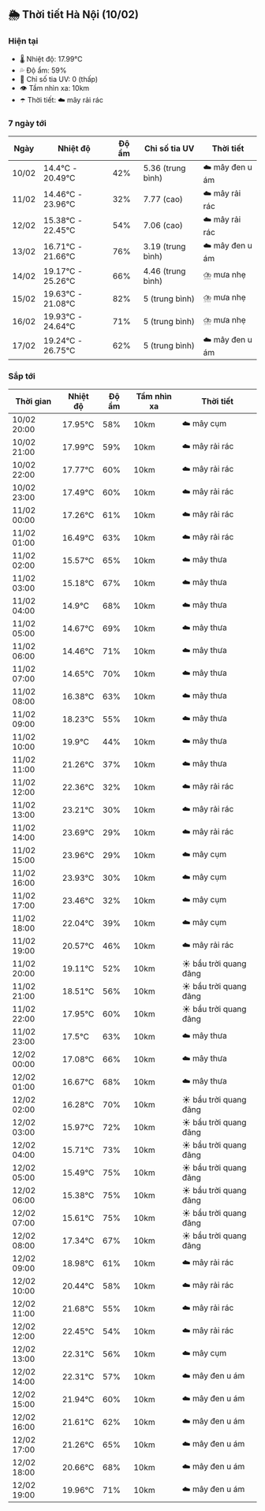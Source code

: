 ## 🌦️ Thời tiết Hà Nội (10/02)

### Hiện tại

- 🌡️ Nhiệt độ: 17.99℃
- 💦 Độ ẩm: 59%
- 🌟 Chỉ số tia UV: 0 (thấp)
- 👁️ Tầm nhìn xa: 10km
- ☂️ Thời tiết: ☁️ mây rải rác

### 7 ngày tới

| Ngày | Nhiệt độ | Độ ẩm | Chỉ số tia UV | Thời tiết |
| --- | --- | --- | --- | --- |
| 10/02 | 14.4℃ - 20.49℃ | 42% | 5.36 (trung bình) | ☁️ mây đen u ám |
| 11/02 | 14.46℃ - 23.96℃ | 32% | 7.77 (cao) | ☁️ mây rải rác |
| 12/02 | 15.38℃ - 22.45℃ | 54% | 7.06 (cao) | ☁️ mây rải rác |
| 13/02 | 16.71℃ - 21.66℃ | 76% | 3.19 (trung bình) | ☁️ mây đen u ám |
| 14/02 | 19.17℃ - 25.26℃ | 66% | 4.46 (trung bình) | ⛈️ mưa nhẹ |
| 15/02 | 19.63℃ - 21.08℃ | 82% | 5 (trung bình) | ⛈️ mưa nhẹ |
| 16/02 | 19.93℃ - 24.64℃ | 71% | 5 (trung bình) | ⛈️ mưa nhẹ |
| 17/02 | 19.24℃ - 26.75℃ | 62% | 5 (trung bình) | ☁️ mây đen u ám |

### Sắp tới

| Thời gian | Nhiệt độ | Độ ẩm | Tầm nhìn xa | Thời tiết |
| --- | --- | --- | --- | --- |
| 10/02 20:00 | 17.95℃ | 58% | 10km | ☁️ mây cụm |
| 10/02 21:00 | 17.99℃ | 59% | 10km | ☁️ mây rải rác |
| 10/02 22:00 | 17.77℃ | 60% | 10km | ☁️ mây rải rác |
| 10/02 23:00 | 17.49℃ | 60% | 10km | ☁️ mây rải rác |
| 11/02 00:00 | 17.26℃ | 61% | 10km | ☁️ mây rải rác |
| 11/02 01:00 | 16.49℃ | 63% | 10km | ☁️ mây rải rác |
| 11/02 02:00 | 15.57℃ | 65% | 10km | ☁️ mây thưa |
| 11/02 03:00 | 15.18℃ | 67% | 10km | ☁️ mây thưa |
| 11/02 04:00 | 14.9℃ | 68% | 10km | ☁️ mây thưa |
| 11/02 05:00 | 14.67℃ | 69% | 10km | ☁️ mây thưa |
| 11/02 06:00 | 14.46℃ | 71% | 10km | ☁️ mây thưa |
| 11/02 07:00 | 14.65℃ | 70% | 10km | ☁️ mây thưa |
| 11/02 08:00 | 16.38℃ | 63% | 10km | ☁️ mây thưa |
| 11/02 09:00 | 18.23℃ | 55% | 10km | ☁️ mây thưa |
| 11/02 10:00 | 19.9℃ | 44% | 10km | ☁️ mây thưa |
| 11/02 11:00 | 21.26℃ | 37% | 10km | ☁️ mây thưa |
| 11/02 12:00 | 22.36℃ | 32% | 10km | ☁️ mây rải rác |
| 11/02 13:00 | 23.21℃ | 30% | 10km | ☁️ mây rải rác |
| 11/02 14:00 | 23.69℃ | 29% | 10km | ☁️ mây rải rác |
| 11/02 15:00 | 23.96℃ | 29% | 10km | ☁️ mây cụm |
| 11/02 16:00 | 23.93℃ | 30% | 10km | ☁️ mây cụm |
| 11/02 17:00 | 23.46℃ | 32% | 10km | ☁️ mây cụm |
| 11/02 18:00 | 22.04℃ | 39% | 10km | ☁️ mây cụm |
| 11/02 19:00 | 20.57℃ | 46% | 10km | ☁️ mây rải rác |
| 11/02 20:00 | 19.11℃ | 52% | 10km | ☀️ bầu trời quang đãng |
| 11/02 21:00 | 18.51℃ | 56% | 10km | ☀️ bầu trời quang đãng |
| 11/02 22:00 | 17.95℃ | 60% | 10km | ☀️ bầu trời quang đãng |
| 11/02 23:00 | 17.5℃ | 63% | 10km | ☁️ mây thưa |
| 12/02 00:00 | 17.08℃ | 66% | 10km | ☁️ mây thưa |
| 12/02 01:00 | 16.67℃ | 68% | 10km | ☁️ mây thưa |
| 12/02 02:00 | 16.28℃ | 70% | 10km | ☀️ bầu trời quang đãng |
| 12/02 03:00 | 15.97℃ | 72% | 10km | ☀️ bầu trời quang đãng |
| 12/02 04:00 | 15.71℃ | 73% | 10km | ☀️ bầu trời quang đãng |
| 12/02 05:00 | 15.49℃ | 75% | 10km | ☀️ bầu trời quang đãng |
| 12/02 06:00 | 15.38℃ | 75% | 10km | ☀️ bầu trời quang đãng |
| 12/02 07:00 | 15.61℃ | 75% | 10km | ☀️ bầu trời quang đãng |
| 12/02 08:00 | 17.34℃ | 67% | 10km | ☀️ bầu trời quang đãng |
| 12/02 09:00 | 18.98℃ | 61% | 10km | ☁️ mây rải rác |
| 12/02 10:00 | 20.44℃ | 58% | 10km | ☁️ mây rải rác |
| 12/02 11:00 | 21.68℃ | 55% | 10km | ☁️ mây rải rác |
| 12/02 12:00 | 22.45℃ | 54% | 10km | ☁️ mây rải rác |
| 12/02 13:00 | 22.31℃ | 56% | 10km | ☁️ mây cụm |
| 12/02 14:00 | 22.31℃ | 57% | 10km | ☁️ mây đen u ám |
| 12/02 15:00 | 21.94℃ | 60% | 10km | ☁️ mây đen u ám |
| 12/02 16:00 | 21.61℃ | 62% | 10km | ☁️ mây đen u ám |
| 12/02 17:00 | 21.26℃ | 65% | 10km | ☁️ mây đen u ám |
| 12/02 18:00 | 20.66℃ | 68% | 10km | ☁️ mây đen u ám |
| 12/02 19:00 | 19.96℃ | 71% | 10km | ☁️ mây đen u ám |
